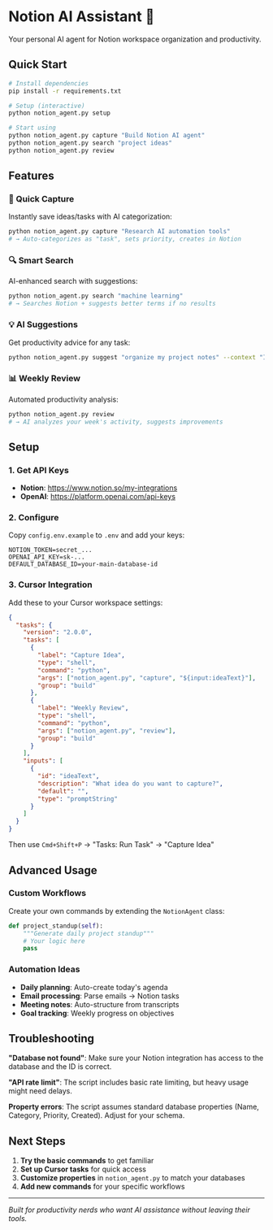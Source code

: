 # Notion AI Assistant 🤖

Your personal AI agent for Notion workspace organization and productivity.

## Quick Start

```bash
# Install dependencies
pip install -r requirements.txt

# Setup (interactive)
python notion_agent.py setup

# Start using
python notion_agent.py capture "Build Notion AI agent"
python notion_agent.py search "project ideas"
python notion_agent.py review
```

## Features

### 🚀 Quick Capture
Instantly save ideas/tasks with AI categorization:
```bash
python notion_agent.py capture "Research AI automation tools"
# → Auto-categorizes as "task", sets priority, creates in Notion
```

### 🔍 Smart Search  
AI-enhanced search with suggestions:
```bash
python notion_agent.py search "machine learning"
# → Searches Notion + suggests better terms if no results
```

### 💡 AI Suggestions
Get productivity advice for any task:
```bash
python notion_agent.py suggest "organize my project notes" --context "I have 50+ scattered pages"
```

### 📊 Weekly Review
Automated productivity analysis:
```bash
python notion_agent.py review
# → AI analyzes your week's activity, suggests improvements
```

## Setup

### 1. Get API Keys
- **Notion**: https://www.notion.so/my-integrations
- **OpenAI**: https://platform.openai.com/api-keys

### 2. Configure
Copy `config.env.example` to `.env` and add your keys:
```env
NOTION_TOKEN=secret_...
OPENAI_API_KEY=sk-...
DEFAULT_DATABASE_ID=your-main-database-id
```

### 3. Cursor Integration
Add these to your Cursor workspace settings:

```json
{
  "tasks": {
    "version": "2.0.0",
    "tasks": [
      {
        "label": "Capture Idea",
        "type": "shell",
        "command": "python",
        "args": ["notion_agent.py", "capture", "${input:ideaText}"],
        "group": "build"
      },
      {
        "label": "Weekly Review",
        "type": "shell", 
        "command": "python",
        "args": ["notion_agent.py", "review"],
        "group": "build"
      }
    ],
    "inputs": [
      {
        "id": "ideaText",
        "description": "What idea do you want to capture?",
        "default": "",
        "type": "promptString"
      }
    ]
  }
}
```

Then use `Cmd+Shift+P` → "Tasks: Run Task" → "Capture Idea"

## Advanced Usage

### Custom Workflows
Create your own commands by extending the `NotionAgent` class:

```python
def project_standup(self):
    """Generate daily project standup"""
    # Your logic here
    pass
```

### Automation Ideas
- **Daily planning**: Auto-create today's agenda
- **Email processing**: Parse emails → Notion tasks  
- **Meeting notes**: Auto-structure from transcripts
- **Goal tracking**: Weekly progress on objectives

## Troubleshooting

**"Database not found"**: Make sure your Notion integration has access to the database and the ID is correct.

**"API rate limit"**: The script includes basic rate limiting, but heavy usage might need delays.

**Property errors**: The script assumes standard database properties (Name, Category, Priority, Created). Adjust for your schema.

## Next Steps

1. **Try the basic commands** to get familiar
2. **Set up Cursor tasks** for quick access
3. **Customize properties** in `notion_agent.py` to match your databases
4. **Add new commands** for your specific workflows

---

*Built for productivity nerds who want AI assistance without leaving their tools.* 